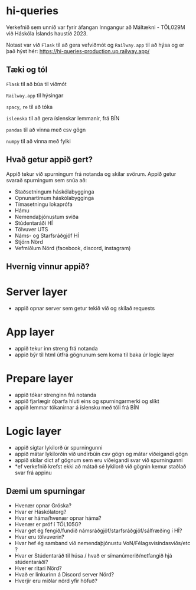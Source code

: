 # hi-queries

Verkefnið sem unnið var fyrir áfangan Inngangur að Máltækni - TÖL029M við Háskóla Íslands haustið 2023.

Notast var við `Flask` til að gera vefviðmót og `Railway.app` til að hýsa og er það hýst hér: https://hi-queries-production.up.railway.app/

## Tæki og tól

`Flask` til að búa til viðmót

`Railway.app` til hýsingar

`spacy`, `re` til að tóka

`islenska` til að gera íslenskar lemmanir, frá BÍN

`pandas` til að vinna með csv gögn

`numpy` til að vinna með fylki


## Hvað getur appið gert?

Appið tekur við spurningum frá notanda og skilar svörum. Appið getur svarað spurningum sem snúa að:

- Staðsetningum háskólabygginga
- Opnunartímum háskólabygginga
- Tímasetningu lokaprófa
- Hámu
- Nemendaþjónustum sviða
- Stúdentaráði HÍ
- Tölvuver UTS
- Náms- og Starfsráðgjöf HÍ
- Stjórn Nörd
- Vefmiðlum Nörd (facebook, discord, instagram)

## Hvernig vinnur appið?

# Server layer

- appið opnar server sem getur tekið við og skilað requests

# App layer

- appið tekur inn streng frá notanda
- appið býr til html útfrá gögnunum sem koma til baka úr logic layer

# Prepare layer

- appið tókar strenginn frá notanda
- appið fjarlægir óþarfa hluti eins og spurningarmerki og slíkt
- appið lemmar tókanirnar á íslensku með tóli frá BÍN

# Logic layer

- appið sigtar lykilorð úr spurningunni
- appið mátar lykilorðin við undirbúin csv gögn og mátar viðeigandi gögn
- appið skilar dict af gögnum sem eru viðeigandi svar við spurningunni
-  *ef verkefnið krefst ekki að mátað sé lykilorð við gögnin kemur staðlað svar frá appinu

## Dæmi um spurningar

- Hvenær opnar Gróska?
- Hvar er Háskólatorg?
- Hvar er háma/hvenær opnar háma?
- Hvenær er próf í TÖL105G?
- Hvar get ég fengið/fundið námsráðgjöf/starfsráðgjöf/sálfræðing í HÍ?
- Hvar eru tölvuverin?
- Hvar hef ég samband við nemendaþjónustu VoN/Félagsvísíndasviðs/etc ?
- Hvar er Stúdentaráð til húsa / hvað er símanúmerið/netfangið hjá stúdentaráði?
- Hver er ritari Nörd?
- Hvað er linkurinn á Discord server Nörd?
- Hverjir eru miðlar nörd yfir höfuð?
